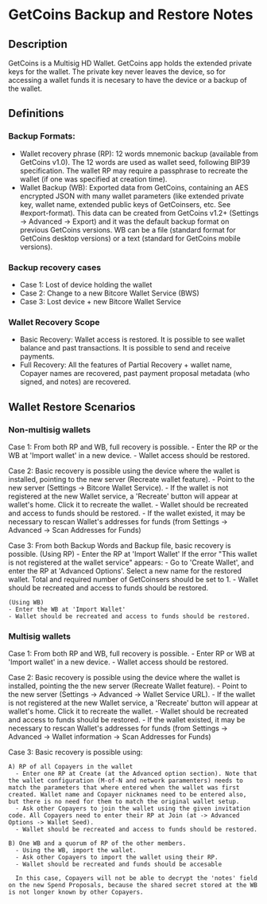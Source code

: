 # GetCoins Backup and Restore Notes

## Description

GetCoins is a Multisig HD Wallet. GetCoins app holds the extended private keys for the wallet. The private key never leaves the device, so for accessing a wallet funds it is necesary to have the device or a backup of the wallet.

## Definitions

### Backup Formats:

- Wallet recovery phrase (RP): 12 words mnemonic backup (available from GetCoins v1.0). The 12 words are used as wallet seed, following BIP39 specification. The wallet RP may require a passphrase to recreate the wallet (if one was specified at creation time).
- Wallet Backup (WB): Exported data from GetCoins, containing an AES encrypted JSON with many wallet parameters (like extended private key, wallet name, extended public keys of GetCoinsers, etc. See #export-format). This data can be created from GetCoins v1.2+ (Settings -> Advanced -> Export) and it was the default backup format on previous GetCoins versions. WB can be a file (standard format for GetCoins desktop versions) or a text (standard for GetCoins mobile versions).

### Backup recovery cases

- Case 1: Lost of device holding the wallet
- Case 2: Change to a new Bitcore Wallet Service (BWS)
- Case 3: Lost device + new Bitcore Wallet Service

### Wallet Recovery Scope

- Basic Recovery: Wallet access is restored. It is possible to see wallet balance and past transactions. It is possible to send and receive payments.
- Full Recovery: All the features of Partial Recovery + wallet name, Copayer names are recovered, past payment proposal metadata (who signed, and notes) are recovered.

## Wallet Restore Scenarios

### Non-multisig wallets

Case 1: From both RP and WB, full recovery is possible. - Enter the RP or the WB at 'Import wallet' in a new device. - Wallet access should be restored.

Case 2: Basic recovery is possible using the device where the wallet is installed, pointing to the new server (Recreate wallet feature). - Point to the new server (Settings -> Bitcore Wallet Service). - If the wallet is not registered at the new Wallet service, a 'Recreate' button will appear at wallet's home. Click it to recreate the wallet. - Wallet should be recreated and access to funds should be restored. - If the wallet existed, it may be necessary to rescan Wallet's addresses for funds (from Settings -> Advanced -> Scan Addresses for Funds)

Case 3: From both Backup Words and Backup file, basic recovery is possible.
(Using RP) - Enter the RP at 'Import Wallet'
If the error "This wallet is not registered at the wallet service" appears: - Go to 'Create Wallet', and enter the RP at 'Advanced Options'. Select a new name for the restored wallet. Total and required number of GetCoinsers should be set to 1. - Wallet should be recreated and access to funds should be restored.

    (Using WB)
    - Enter the WB at 'Import Wallet'
    - Wallet should be recreated and access to funds should be restored.

### Multisig wallets

Case 1: From both RP and WB, full recovery is possible. - Enter RP or WB at 'Import wallet' in a new device. - Wallet access should be restored.

Case 2: Basic recovery is possible using the device where the wallet is installed, pointing the the new server (Recreate Wallet feature). - Point to the new server (Settings -> Advanced -> Wallet Service URL). - If the wallet is not registered at the new Wallet service, a 'Recreate' button will appear at wallet's home. Click it to recreate the wallet. - Wallet should be recreated and access to funds should be restored. - If the wallet existed, it may be necessary to rescan Wallet's addresses for funds (from Settings -> Advanced -> Wallet information -> Scan Addresses for Funds)

Case 3: Basic recovery is possible using:

    A) RP of all Copayers in the wallet
      - Enter one RP at Create (at the Advanced option section). Note that the wallet configuration (M-of-N and network paramenters) needs to match the parameters that where entered when the wallet was first created. Wallet name and Copayer nicknames need to be entered also, but there is no need for them to match the original wallet setup.
      - Ask other Copayers to join the wallet using the given invitation code. All Copayers need to enter their RP at Join (at -> Advanced Options -> Wallet Seed).
      - Wallet should be recreated and access to funds should be restored.

    B) One WB and a quorum of RP of the other members.
      - Using the WB, import the wallet.
      - Ask other Copayers to import the wallet using their RP.
      - Wallet should be recreated and funds should be accesable

      In this case, Copayers will not be able to decrypt the 'notes' field on the new Spend Proposals, because the shared secret stored at the WB is not longer known by other Copayers.
